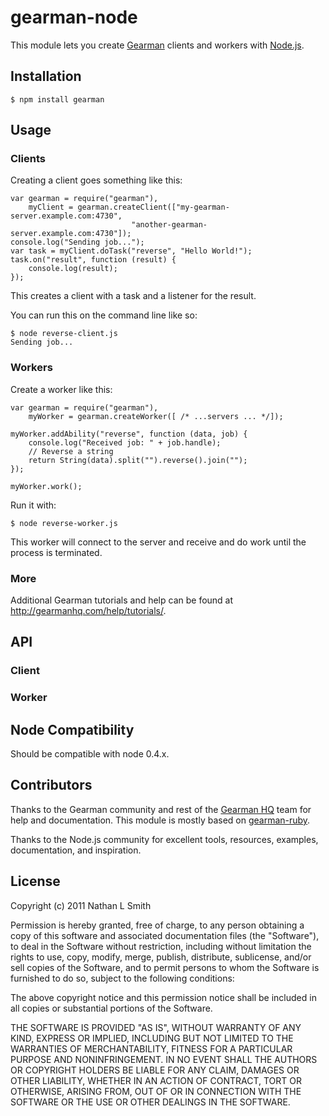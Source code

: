 # gearman-node

This module lets you create [Gearman](http://gearman.org/) clients and workers with [Node.js](http://nodejs.org/).

## Installation

    $ npm install gearman

## Usage

### Clients

Creating a client goes something like this:

    var gearman = require("gearman"),
        myClient = gearman.createClient(["my-gearman-server.example.com:4730",
                               "another-gearman-server.example.com:4730"]);
    console.log("Sending job...");
    var task = myClient.doTask("reverse", "Hello World!");
    task.on("result", function (result) {
        console.log(result);
    });

This creates a client with a task and a listener for the result.

You can run this on the command line like so:

    $ node reverse-client.js
    Sending job...

### Workers

Create a worker like this:

    var gearman = require("gearman"),
        myWorker = gearman.createWorker([ /* ...servers ... */]);

    myWorker.addAbility("reverse", function (data, job) {
        console.log("Received job: " + job.handle);
        // Reverse a string
        return String(data).split("").reverse().join("");
    });

    myWorker.work();

Run it with:

    $ node reverse-worker.js

This worker will connect to the server and receive and do work until the process is terminated.

### More

Additional Gearman tutorials and help can be found at http://gearmanhq.com/help/tutorials/.

## API

### Client

### Worker

## Node Compatibility

Should be compatible with node 0.4.x.

## Contributors

Thanks to the Gearman community and rest of the [Gearman HQ](http://gearmanhq.com/) team for help and documentation. This module is mostly based on [gearman-ruby](https://github.com/gearman-ruby/gearman-ruby).

Thanks to the Node.js community for excellent tools, resources, examples, documentation, and inspiration.

## License

Copyright (c) 2011 Nathan L Smith

Permission is hereby granted, free of charge, to any person obtaining a copy
of this software and associated documentation files (the "Software"), to deal
in the Software without restriction, including without limitation the rights
to use, copy, modify, merge, publish, distribute, sublicense, and/or sell
copies of the Software, and to permit persons to whom the Software is
furnished to do so, subject to the following conditions:

The above copyright notice and this permission notice shall be included in
all copies or substantial portions of the Software.

THE SOFTWARE IS PROVIDED "AS IS", WITHOUT WARRANTY OF ANY KIND, EXPRESS OR
IMPLIED, INCLUDING BUT NOT LIMITED TO THE WARRANTIES OF MERCHANTABILITY,
FITNESS FOR A PARTICULAR PURPOSE AND NONINFRINGEMENT. IN NO EVENT SHALL THE
AUTHORS OR COPYRIGHT HOLDERS BE LIABLE FOR ANY CLAIM, DAMAGES OR OTHER
LIABILITY, WHETHER IN AN ACTION OF CONTRACT, TORT OR OTHERWISE, ARISING FROM,
OUT OF OR IN CONNECTION WITH THE SOFTWARE OR THE USE OR OTHER DEALINGS IN
THE SOFTWARE.
